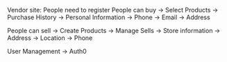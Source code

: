 Vendor site: 
People need to register
People can buy
  -> Select Products
  -> Purchase History
  -> Personal Information 
      -> Phone
      -> Email
      -> Address

People can sell 
  -> Create Products
  -> Manage Sells
  -> Store information
    -> Address
    -> Location
    -> Phone

User Management -> Auth0
